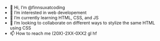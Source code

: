 - 👋 Hi, I’m @finnsuxatcoding
- 👀 I’m interested in web developement
- 🌱 I’m currently learning HTML, CSS, and JS
- 💞️ I’m looking to collaborate on different ways to stylize the same HTML using CSS
- 📫 How to reach me (20X)-2XX-0XX2 gl hf

<!---
finnsuxatcoding/finnsuxatcoding is a ✨ special ✨ repository because its `README.md` (this file) appears on your GitHub profile.
You can click the Preview link to take a look at your changes.
--->
